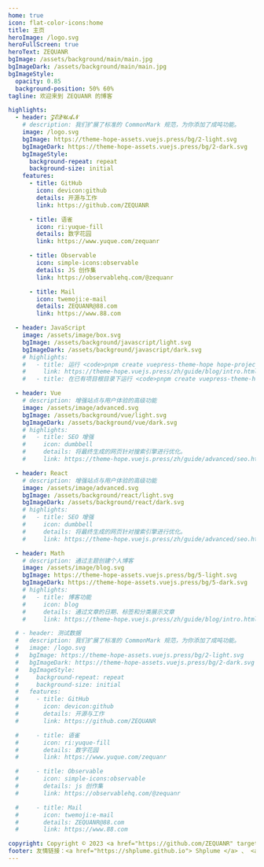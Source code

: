 ```yaml
---
home: true
icon: flat-color-icons:home
title: 主页
heroImage: /logo.svg
heroFullScreen: true
heroText: ZEQUANR
bgImage: /assets/background/main/main.jpg
bgImageDark: /assets/background/main/main.jpg
bgImageStyle:
  opacity: 0.85
  background-position: 50% 60%
tagline: 欢迎来到 ZEQUANR 的博客

highlights:
  - header: 𝓩𝓔𝓠𝓤𝓐𝓝
    # description: 我们扩展了标准的 CommonMark 规范，为你添加了成吨功能。
    image: /logo.svg
    bgImage: https://theme-hope-assets.vuejs.press/bg/2-light.svg
    bgImageDark: https://theme-hope-assets.vuejs.press/bg/2-dark.svg
    bgImageStyle:
      background-repeat: repeat
      background-size: initial
    features:
      - title: GitHub
        icon: devicon:github
        details: 开源与工作
        link: https://github.com/ZEQUANR

      - title: 语雀
        icon: ri:yuque-fill
        details: 数字花园
        link: https://www.yuque.com/zequanr

      - title: Observable
        icon: simple-icons:observable
        details: JS 创作集
        link: https://observablehq.com/@zequanr

      - title: Mail
        icon: twemoji:e-mail
        details: ZEQUANR@88.com
        link: https://www.88.com

  - header: JavaScript
    image: /assets/image/box.svg
    bgImage: /assets/background/javascript/light.svg
    bgImageDark: /assets/background/javascript/dark.svg
    # highlights:
    #   - title: 运行 <code>pnpm create vuepress-theme-hope hope-project</code> 以创建一个新的主题项目。
    #     link: https://theme-hope.vuejs.press/zh/guide/blog/intro.html
    #   - title: 在已有项目根目录下运行 <code>pnpm create vuepress-theme-hope add .</code> 以在项目中添加主题。

  - header: Vue
    # description: 增强站点与用户体验的高级功能
    image: /assets/image/advanced.svg
    bgImage: /assets/background/vue/light.svg
    bgImageDark: /assets/background/vue/dark.svg
    # highlights:
    #   - title: SEO 增强
    #     icon: dumbbell
    #     details: 将最终生成的网页针对搜索引擎进行优化。
    #     link: https://theme-hope.vuejs.press/zh/guide/advanced/seo.html

  - header: React
    # description: 增强站点与用户体验的高级功能
    image: /assets/image/advanced.svg
    bgImage: /assets/background/react/light.svg
    bgImageDark: /assets/background/react/dark.svg
    # highlights:
    #   - title: SEO 增强
    #     icon: dumbbell
    #     details: 将最终生成的网页针对搜索引擎进行优化。
    #     link: https://theme-hope.vuejs.press/zh/guide/advanced/seo.html

  - header: Math
    # description: 通过主题创建个人博客
    image: /assets/image/blog.svg
    bgImage: https://theme-hope-assets.vuejs.press/bg/5-light.svg
    bgImageDark: https://theme-hope-assets.vuejs.press/bg/5-dark.svg
    # highlights:
    #   - title: 博客功能
    #     icon: blog
    #     details: 通过文章的日期、标签和分类展示文章
    #     link: https://theme-hope.vuejs.press/zh/guide/blog/intro.html

  # - header: 测试数据
  #   description: 我们扩展了标准的 CommonMark 规范，为你添加了成吨功能。
  #   image: /logo.svg
  #   bgImage: https://theme-hope-assets.vuejs.press/bg/2-light.svg
  #   bgImageDark: https://theme-hope-assets.vuejs.press/bg/2-dark.svg
  #   bgImageStyle:
  #     background-repeat: repeat
  #     background-size: initial
  #   features:
  #     - title: GitHub
  #       icon: devicon:github
  #       details: 开源与工作
  #       link: https://github.com/ZEQUANR

  #     - title: 语雀
  #       icon: ri:yuque-fill
  #       details: 数字花园
  #       link: https://www.yuque.com/zequanr

  #     - title: Observable
  #       icon: simple-icons:observable
  #       details: js 创作集
  #       link: https://observablehq.com/@zequanr

  #     - title: Mail
  #       icon: twemoji:e-mail
  #       details: ZEQUANR@88.com
  #       link: https://www.88.com

copyright: Copyright © 2023 <a href="https://github.com/ZEQUANR" target="_blank">ZEQUANR
footer: 友情链接：<a href="https://shplume.github.io"> Shplume </a> 、 <a href="https://zhangbokai614.github.io/" target="_blank">Transistor </a>
---
```

